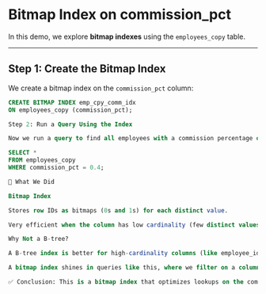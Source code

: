 # Bitmap Index on commission_pct

In this demo, we explore **bitmap indexes** using the `employees_copy` table.  

---

## Step 1: Create the Bitmap Index

We create a bitmap index on the `commission_pct` column:

```sql
CREATE BITMAP INDEX emp_cpy_comm_idx 
ON employees_copy (commission_pct);

Step 2: Run a Query Using the Index

Now we run a query to find all employees with a commission percentage of 0.4:

SELECT * 
FROM employees_copy 
WHERE commission_pct = 0.4;

🔎 What We Did

Bitmap Index

Stores row IDs as bitmaps (0s and 1s) for each distinct value.

Very efficient when the column has low cardinality (few distinct values), such as commission_pct.

Why Not a B-tree?

A B-tree index is better for high-cardinality columns (like employee_id).

A bitmap index shines in queries like this, where we filter on a column with only a few distinct values.

✅ Conclusion: This is a bitmap index that optimizes lookups on the commission_pct column.
